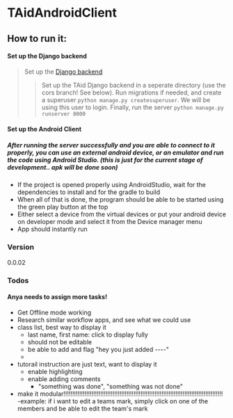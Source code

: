 # TAidAndroidClient

## How to run it:
#### Set up the Django backend
>  Set up the [Django backend](https://github.com/UTAid/TAidBackend/tree/cors)
>> Set up the TAid Django backend in a seperate directory (use the cors branch! See below). Run migrations if needed, and create a superuser ```python manage.py createsuperuser```. We will be using this user to login. Finally, run the server
```python manage.py runserver 8000```


#### Set up the Android Client 
##### After running the server successfully and you are able to connect to it properly, you can use an external android device, or an emulator and run the code using Android Studio. (this is just for the current stage of development.. apk will be done soon)
  - If the project is opened properly using AndroidStudio, wait for the dependencies to install and for the gradle to build
  - When all of that is done, the program should be able to be started using the green play button at the top
  - Either select a device from the virtual devices or put your android device on developer mode and select it from the Device manager menu
  - App should instantly run

### Version
0.0.02


### Todos
#### Anya needs to assign more tasks!
 - Get Offline mode working
 - Research similar workflow apps, and see what we could use 
 - class list, best way to display it
    - last name, first name: click to display fully
    - should not be editable
    - be able to add and flag "hey you just added ----"
    - 
 - tutorail instruction are just text, want to display it
    - enable highlighting 
    - enable adding comments
      - "something was done", "something was not done" 
  - make it modular!!!!!!!!!!!!!!!!!!!!!!!!!!!!!!!!!!!!!!!!!!!!!!!!!!!!!!!!!!!!!!!!!!!!!!!!!!!!!!!!!!!!!!!!!!!
    -example: if i want to edit a teams mark, simply click on one of the members and be able to edit the team's mark
